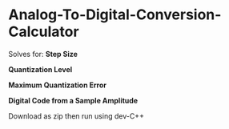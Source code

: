 # Analog-To-Digital-Conversion-Calculator

Solves for: 
**Step Size**

**Quantization Level**

**Maximum Quantization Error**

**Digital Code from a Sample Amplitude**


Download as zip then run using dev-C++
